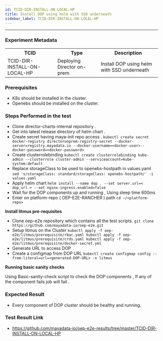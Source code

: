 ```yaml
---
id: TCID-DIR-INSTALL-ON-LOCAL-HP
title: Install DOP using helm with SSD underneath
sidebar_label: TCID-DIR-INSTALL-ON-LOCAL-HP
---
```

------

### Experiment Metadata

<table>
  <tr>
    <th> TCID </th>
    <th> Type </th>
    <th> Description </th>
  </tr>
  <tr>
    <td>TCID-DIR-INSTALL-ON-LOCAL-HP</td>
    <td>Deploying Director on-prem</td>
    <td> Install DOP using helm with SSD underneath </td>
  </tr>
</table>

### Prerequisites

- K8s should be installed in the cluster.
- Openebs should be installed on the cluster.

### Steps Performed in the test

- Clone director-charts-internal repository .
- Get into latest release directory of helm chart .
- Create secret having maya-init repo access .
`kubectl create secret docker-registry directoronprem-registry-secret --docker-server=registry.mayadata.io --docker-username=<docker-user>--docker-password=<docker-password>
`
- Create clusterrolebinding
`kubectl create clusterrolebinding kube-admin --clusterrole cluster-admin --serviceaccount=kube-system:default
`
- Replace storageClass to be used to openebs-hostpath in values.yaml
`sed 's/storageClass: standard/storageClass: openebs-hostpath/' -i values.yaml`
- Apply helm chart
`helm install --name dop . --set server.url=< dop_url > --set nginx-ingress.enabled=false`
- Wait for the DOP components up and running , Using sleep time 600ms 
- Enter on platform-repo ( OEP-E2E-RANCHER ) path 
 `cd ~/<platform-repo>`

<b>Install litmus pre-requisites</b>
- Clone oep-e2e repository which contains all the test scripts.
`git clone https://github.com/mayadata-io/oep-e2e.git`
- Setup litmus on the Cluster
`
kubectl apply -f oep-e2e/litmus/prerequisite/rbac.yaml
kubectl apply -f oep-e2e/litmus/prerequisite/crds.yaml
kubectl apply -f oep-e2e/litmus/prerequisite/docker-secret.yml
`
- Generate URL to access DOP 
- Create a configmap from DOP URL
`kubectl create configmap config --from-literal=url=<generated-DOP-URL> -n litmus`

<b>Running basic sanity checks</b> <br>

Using Basic-sanity-check script to check the DOP components , If any of the component fails job will fail .

### Expected Result 

- Every component of DOP cluster should be healthy and running.

### Test Result Link

- https://github.com/mayadata-io/oep-e2e-results/tree/master/TCID-DIR-INSTALL-ON-LOCAL-HP
